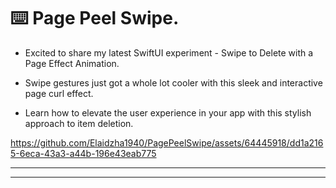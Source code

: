 ⌨️ Page Peel Swipe.
============

- Excited to share my latest SwiftUI experiment - Swipe to Delete with a Page Effect Animation.

- Swipe gestures just got a whole lot cooler with this sleek and interactive page curl effect. 

- Learn how to elevate the user experience in your app with this stylish approach to item deletion.

https://github.com/Elaidzha1940/PagePeelSwipe/assets/64445918/dd1a2165-6eca-43a3-a44b-196e43eab775

-------------
---
